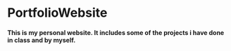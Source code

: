 # PortfolioWebsite
#### This is my personal website. It includes some of the projects i have done in class and by myself.

